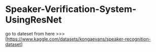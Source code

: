 # Speaker-Verification-System-UsingResNet


go to dateset from here >>> [https://www.kaggle.com/datasets/kongaevans/speaker-recognition-dataset]
